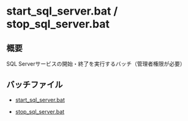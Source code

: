 # start_sql_server.bat / stop_sql_server.bat

## 概要

SQL Serverサービスの開始・終了を実行するバッチ（管理者権限が必要）

## バッチファイル

* [start_sql_server.bat](./start_sql_server.bat)

* [stop_sql_server.bat](./stop_sql_server.bat)

